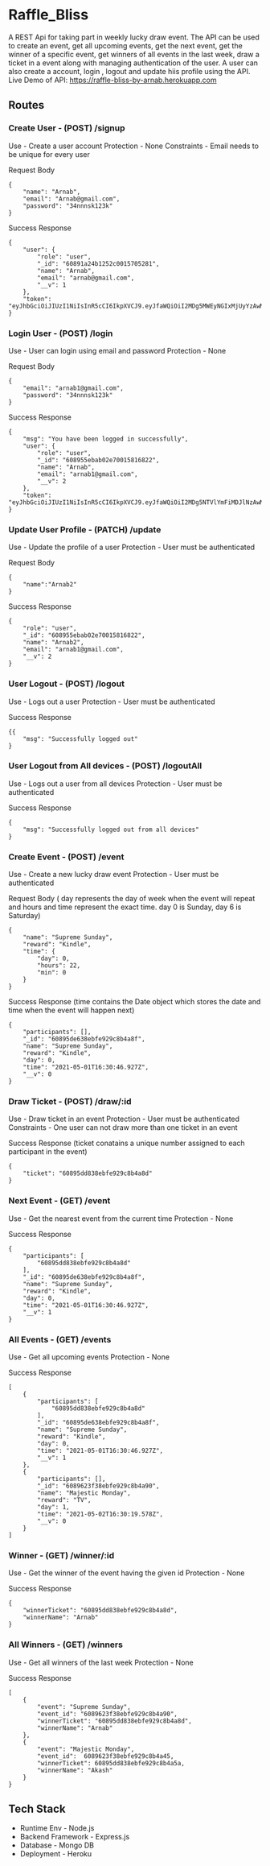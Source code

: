 # Raffle_Bliss
A REST Api for taking part in weekly lucky draw event. The API can be used to create an event, get all upcoming events, get the next event, get the winner of a specific event, get winners of all events in the last week, draw a ticket in a event along with managing authentication of the user. A user can also create a account, login , logout and update hiis profile using the API. 
Live Demo of API: https://raffle-bliss-by-arnab.herokuapp.com


## Routes

### Create User - (POST) /signup

Use - Create a user account
Protection - None
Constraints - Email needs to be unique for every user


Request Body 
```
{
    "name": "Arnab",
    "email": "Arnab@gmail.com",
    "password": "34nnnsk123k"
}
```

Success Response
```
{
    "user": {
        "role": "user",
        "_id": "60891a24b1252c0015705281",
        "name": "Arnab",
        "email": "arnab@gmail.com",
        "__v": 1
    },
    "token": "eyJhbGciOiJIUzI1NiIsInR5cCI6IkpXVCJ9.eyJfaWQiOiI2MDg5MWEyNGIxMjUyYzAwMTU3MDUyODEiLCJpYXQiOjE2MTk1OTc4NjAsImV4cCI6MTYxOTYwMDg2MH0.VaJuIKutpUVIsmqaQksX8o2Pyp6kfmSd_4L8tn1EERU"
}
```
### Login User - (POST) /login

Use - User can login using email and password
Protection - None



Request Body 
```
{
    "email": "arnab1@gmail.com",
    "password": "34nnnsk123k"
}
```

Success Response
```
{
    "msg": "You have been logged in successfully",
    "user": {
        "role": "user",
        "_id": "608955ebab02e70015816822",
        "name": "Arnab",
        "email": "arnab1@gmail.com",
        "__v": 2
    },
    "token": "eyJhbGciOiJIUzI1NiIsInR5cCI6IkpXVCJ9.eyJfaWQiOiI2MDg5NTVlYmFiMDJlNzAwMTU4MTY4MjIiLCJpYXQiOjE2MTk2MTMyNjYsImV4cCI6MTYxOTYxNjI2Nn0.CCHJ4v9vDPFWyAZOShwAj6F9V2RJctwfu9555zlmgtY"
}
```

### Update User Profile - (PATCH) /update

Use - Update the profile of a user
Protection - User must be authenticated



Request Body 
```
{
    "name":"Arnab2"
}
```

Success Response
```
{
    "role": "user",
    "_id": "608955ebab02e70015816822",
    "name": "Arnab2",
    "email": "arnab1@gmail.com",
    "__v": 2
}
```

### User Logout  - (POST) /logout

Use - Logs out a user
Protection - User must be authenticated


Success Response
```
{{
    "msg": "Successfully logged out"
}
```
### User Logout from All devices - (POST) /logoutAll

Use - Logs out a user from all devices
Protection - User must be authenticated


Success Response
```
{
    "msg": "Successfully logged out from all devices"
}
```

### Create Event - (POST) /event

Use - Create a new lucky draw event
Protection - User must be authenticated



Request Body ( day represents the day of week when the event will repeat and hours and time represent the exact time. day 0 is Sunday, day 6 is Saturday)
```
{
    "name": "Supreme Sunday",
    "reward": "Kindle",
    "time": {
        "day": 0,
        "hours": 22,
        "min": 0
    }
}
```

Success Response (time contains the Date object which stores the date and time when the event will happen next)
```
{
    "participants": [],
    "_id": "60895de638ebfe929c8b4a8f",
    "name": "Supreme Sunday",
    "reward": "Kindle",
    "day": 0,
    "time": "2021-05-01T16:30:46.927Z",
    "__v": 0
}
```

### Draw Ticket - (POST) /draw/:id

Use - Draw ticket in an event
Protection - User must be authenticated
Constraints - One user can not draw more than one ticket in an event


Success Response (ticket conatains a unique number assigned to each participant in the event)
```
{
    "ticket": "60895dd838ebfe929c8b4a8d"
}
```

### Next Event - (GET) /event

Use - Get the nearest event from the current time
Protection - None

Success Response 
```
{
    "participants": [
        "60895dd838ebfe929c8b4a8d"
    ],
    "_id": "60895de638ebfe929c8b4a8f",
    "name": "Supreme Sunday",
    "reward": "Kindle",
    "day": 0,
    "time": "2021-05-01T16:30:46.927Z",
    "__v": 1
}
```

### All Events - (GET) /events

Use - Get all upcoming events 
Protection - None

Success Response 
```
[
    {
        "participants": [
            "60895dd838ebfe929c8b4a8d"
        ],
        "_id": "60895de638ebfe929c8b4a8f",
        "name": "Supreme Sunday",
        "reward": "Kindle",
        "day": 0,
        "time": "2021-05-01T16:30:46.927Z",
        "__v": 1
    },
    {
        "participants": [],
        "_id": "6089623f38ebfe929c8b4a90",
        "name": "Majestic Monday",
        "reward": "TV",
        "day": 1,
        "time": "2021-05-02T16:30:19.578Z",
        "__v": 0
    }
]
```

### Winner - (GET) /winner/:id

Use - Get the winner of the event having the given id
Protection - None

Success Response 
```
{
    "winnerTicket": "60895dd838ebfe929c8b4a8d", 
    "winnerName": "Arnab"
}
```

### All Winners - (GET) /winners

Use - Get all winners of the last week
Protection - None

Success Response 
```
[
    {
        "event": "Supreme Sunday",
        "event_id": "6089623f38ebfe929c8b4a90",
        "winnerTicket": "60895dd838ebfe929c8b4a8d", 
        "winnerName": "Arnab"
    },
    {
        "event": "Majestic Monday",
        "event_id":  6089623f38ebfe929c8b4a45,
        "winnerTicket": 60895dd838ebfe929c8b4a5a, 
        "winnerName": "Akash"
    }
}
```



## Tech Stack
 - Runtime Env - Node.js
 - Backend Framework - Express.js 
 - Database - Mongo DB
 - Deployment - Heroku


